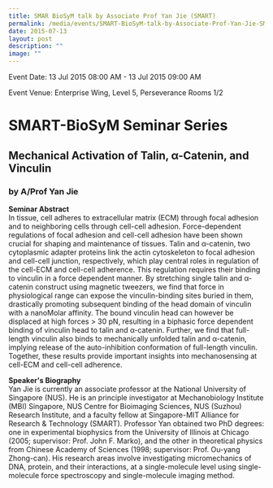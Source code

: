 ```yaml
---
title: SMAR BioSyM talk by Associate Prof Yan Jie (SMART)
permalink: /media/events/SMART-BioSyM-talk-by-Associate-Prof-Yan-Jie-SMART/
date: 2015-07-13
layout: post
description: ""
image: ""
---
```

Event Date: 13 Jul 2015 08:00 AM - 13 Jul 2015 09:00 AM

Event Venue: Enterprise Wing, Level 5, Perseverance Rooms 1/2

SMART-BioSyM Seminar Series
===========================

Mechanical Activation of Talin, α-Catenin, and Vinculin
-------------------------------------------------------

### by A/Prof Yan Jie

**Seminar Abstract**  
In tissue, cell adheres to extracellular matrix (ECM) through focal adhesion and to neighboring cells through cell-cell adhesion. Force-dependent regulations of focal adhesion and cell-cell adhesion have been shown crucial for shaping and maintenance of tissues. Talin and α-catenin, two cytoplasmic adapter proteins link the actin cytoskeleton to focal adhesion and cell-cell junction, respectively, which play central roles in regulation of the cell-ECM and cell-cell adherence. This regulation requires their binding to vinculin in a force dependent manner. By stretching single talin and α-catenin construct using magnetic tweezers, we find that force in physiological range can expose the vinculin-binding sites buried in them, drastically promoting subsequent binding of the head domain of vinculin with a nanoMolar affinity. The bound vinculin head can however be displaced at high forces > 30 pN, resulting in a biphasic force dependent binding of vinculin head to talin and α-catenin. Further, we find that full-length vinculin also binds to mechanically unfolded talin and α-catenin, implying release of the auto-inhibition conformation of full-length vinculin. Together, these results provide important insights into mechanosensing at cell-ECM and cell-cell adherence.  
  
**Speaker's Biography**  
Yan Jie is currently an associate professor at the National University of Singapore (NUS). He is an principle investigator at Mechanobiology Institute (MBI) Singapore, NUS Centre for Bioimaging Sciences, NUS (Suzhou) Research Institute, and a faculty fellow at Singapore-MIT Alliance for Research & Technology (SMART). Professor Yan obtained two PhD degrees: one in experimental biophysics from the University of Illinois at Chicago (2005; supervisor: Prof. John F. Marko), and the other in theoretical physics from Chinese Academy of Sciences (1998; supervisor: Prof. Ou-yang Zhong-can). His research areas involve investigating micromechanics of DNA, protein, and their interactions, at a single-molecule level using single-molecule force spectroscopy and single-molecule imaging method.